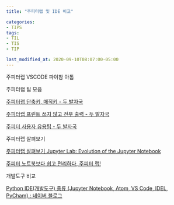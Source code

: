 ```yaml
---
title: "주피터랩 및 IDE 비교"

categories:
- TIPS
tags:
- TIL
- TIS
- TIP

last_modified_at: 2020-09-10T08:07:00-05:00
---
```

주피터랩 VSCODE 파이참 아톰 

주피터랩 팁 모음

[주피터랩 단축키, 매직키 - 두 발자국](https://0au-chu.github.io/tips/t1-%EC%A3%BC%ED%94%BC%ED%84%B0%EB%9E%A9-%EB%8B%A8%EC%B6%95%ED%82%A4,%EB%A7%A4%EC%A7%81%ED%82%A4/)

[주피터랩 프린트 쓰지 않고 전부 출력 - 두 발자국](https://0au-chu.github.io/tips/t2-%EC%A3%BC%ED%94%BC%ED%84%B0%EB%9E%A9-%ED%94%84%EB%A6%B0%ED%8A%B8-%EC%93%B0%EC%A7%80-%EC%95%8A%EA%B3%A0-%EC%A0%84%EB%B6%80-%EC%B6%9C%EB%A0%A5/)

[주피터 사용자 유용팁 - 두 발자국](https://0au-chu.github.io/tips/t3-%EC%A3%BC%ED%94%BC%ED%84%B0-%EC%82%AC%EC%9A%A9%EC%9E%90-%EC%9C%A0%EC%9A%A9-%ED%8C%81/)

주피터랩 살펴보기

[주피터랩 살펴보기 Jupyter Lab: Evolution of the Jupyter Notebook](https://antilibrary.org/2080)

[주피터 노트북보다 쉽고 편리하다, 주피터 랩!](https://tariat.tistory.com/537)

개발도구 비교

[Python IDE(개발도구) 종류 (Jupyter Notebook, Atom, VS Code, IDEL, PyCham) : 네이버 블로그](https://blog.naver.com/PostView.nhn?blogId=is_king&logNo=221568042332&parentCategoryNo=&categoryNo=&viewDate=&isShowPopularPosts=false&from=postView)
